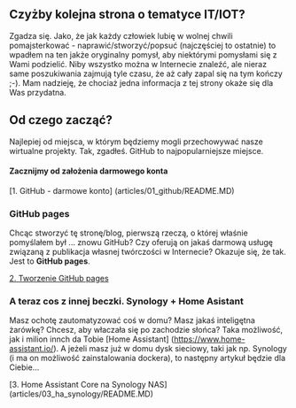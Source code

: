 ## Czyżby kolejna strona o tematyce IT/IOT?

Zgadza się. Jako, że jak każdy człowiek lubię w wolnej chwili pomajsterkować - naprawić/stworzyć/popsuć (najczęściej to ostatnie) to wpadłem na ten jakże oryginalny pomysł, aby niektórymi pomysłami się z Wami podzielić.
Niby wszystko można w Internecie znaleźć, ale nieraz same poszukiwania zajmują tyle czasu, że aż cały zapal się na tym kończy ;-).
Mam nadzieję, że chociaż jedna informacja z tej strony okaże się dla Was przydatna.

## Od czego zacząć? 

Najlepiej od miejsca, w którym będziemy mogli przechowywać nasze wirtualne projekty.
Tak, zgadłeś. GitHub to najpopularniejsze miejsce.

#### Zacznijmy od założenia darmowego konta

[1. GitHub - darmowe konto] (articles/01_github/README.MD)

### GitHub pages

Chcąc stworzyć tę stronę/blog, pierwszą rzeczą, o której właśnie pomyślałem był ... znowu GitHub?
Czy oferują on jakaś darmową usługę związaną z publikacja własnej twórczości w Internecie?
Okazuje się, że tak. Jest to **GitHub pages**. 

[2. Tworzenie GitHub pages](articles/02_github_pages/README.MD)

### A teraz cos z innej beczki. Synology + Home Asistant

Masz ochotę zautomatyzować coś w domu? Masz jakaś inteligętna żarówkę? Chcesz, aby właczała się po zachodzie słońca?
Taka możliwość, jak i milion innch da Tobie [Home Assistant] (https://www.home-assistant.io/).
A jeżeli masz już w domu dysk sieciowy, taki jak np. Synology (i ma on możliwość zainstalowania dockera), to następny artykuł będzie dla Ciebie...

[3. Home Assistant Core na Synology NAS] (articles/03_ha_synology/README.MD)
